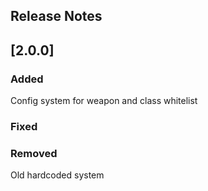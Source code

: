## Release Notes

## [2.0.0]

### Added
Config system for weapon and class whitelist
### Fixed

### Removed
Old hardcoded system